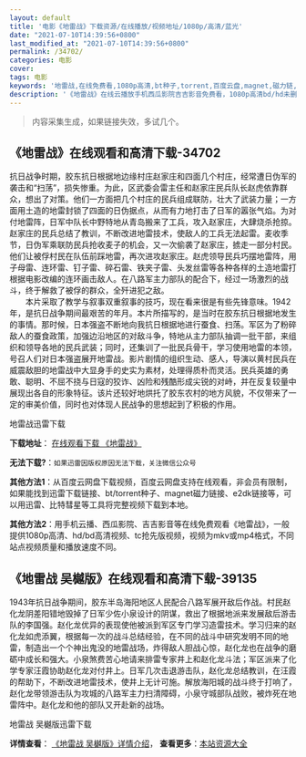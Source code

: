 ```yaml
---
layout: default
title: '电影《地雷战》下载资源/在线播放/视频地址/1080p/高清/蓝光'
date: "2021-07-10T14:39:56+0800"
last_modified_at: "2021-07-10T14:39:56+0800"
permalink: /34702/
categories: 电影
cover:
tags: 电影
keywords: '地雷战,在线免费看,1080p高清,bt种子,torrent,百度云盘,magnet,磁力链,迅雷下载资源'
description: '《地雷战》在线云播放手机西瓜影院吉吉影音免费看，1080p高清bd/hd未删减完整版和tc抢先枪版，mkv/mp4格式，附带bt/torrent种子、magnet/磁力链、百度云盘、网盘资源迅雷下载链接'
---
```


>内容采集生成，如果链接失效，多试几个。


## 《地雷战》在线观看和高清下载-34702

抗日战争时期，胶东抗日根据地边缘村庄赵家庄和四面几个村庄，经常遭日伪军的袭击和&ldquo;扫荡”，损失惨重。为此，区武委会雷主任和赵家庄民兵队长赵虎依靠群众，想出了对策。他们一方面把几个村庄的民兵组成联防，壮大了武装力量；一方面用土造的地雷封锁了四面的日伪据点，从而有力地打击了日军的嚣张气焰。为对付地雷阵，日军中队长中野特地从青岛搬来了工兵，攻入赵家庄，大肆烧杀抢掠。赵家庄的民兵总结了教训，不断改进地雷技术，使敌人的工兵无法起雷。麦收季节，日伪军乘联防民兵抢收麦子的机会，又一次偷袭了赵家庄，掳走一部分村民。他们让被俘村民在队伍前踩地雷，再次进攻赵家庄。赵虎领导民兵巧摆地雷阵，用子母雷、连环雷、钉子雷、碎石雷、铁夹子雷、头发丝雷等各种各样的土造地雷打根据电影改编的连环画击敌人。在八路军主力部队的配合下，经过一场激烈的战斗，终于解救了被俘的群众，全歼进犯之敌。<br />　　本片采取了教学与叙事双重叙事的技巧，现在看来很是有些先锋意味。1942年，是抗日战争期间最艰苦的年月。本片所描写的，是当时在胶东抗日根据地发生的事情。那时候，日本强盗不断地向我抗日根据地进行蚕食、扫荡。军区为了粉碎敌人的蚕食政策，加强边沿地区的对敌斗争，特地从主力部队抽调一批干部，来组织和领导各地的民兵武装；同时，还集训了一批民兵骨干，学习使用地雷的本领，号召人们对日本强盗展开地雷战。影片剧情的组织生动、感人，导演以黄村民兵在威震敌胆的地雷战中大显身手的史实为素材，处理得质朴而灵活。民兵英雄的勇敢、聪明、不屈不挠与日寇的狡诈、凶险和残酷形成尖锐的对峙，并在反复较量中展现出各自的形象特征。该片还较好地烘托了胶东农村的地方风貌，不仅带来了一定的审美价值，同时也对体现人民战争的思想起到了积极的作用。</p>


地雷战迅雷下载

**下载地址**： [在线观看下载 《地雷战》](https://www.993dy.com//vod-detail-id-14225.html) 


**无法下载?**：`如果迅雷因版权原因无法下载，关注微信公众号 `

**其他方法1**：从百度云网盘下载视频，百度云网盘支持在线观看，非会员有限制，如果能找到迅雷下载链接、bt/torrent种子、magnet磁力链接、e2dk链接等，可以用迅雷、比特彗星等工具将完整视频下载到本地。

**其他方法2**：用手机云播、西瓜影院、吉吉影音等在线免费观看《地雷战》，一般提供1080p高清、hd/bd高清视频、tc抢先版视频，视频为mkv或mp4格式，不同站点视频质量和播放速度不同。


## 《地雷战 吴樾版》在线观看和高清下载-39135

1943年抗日战争期间，胶东半岛海阳地区人民配合八路军展开敌后作战。村民赵化龙阴差阳错地毁掉了日军少佐小泉设计的阴谋，救出了根据地派来发展敌后游击队的李国强。赵化龙优异的表现使他被派到军区专门学习造雷技术。学习归来的赵化龙如虎添翼，根据每一次的战斗总结经验，在不同的战斗中研究发明不同的地雷，制造出一个个神出鬼没的地雷战场，炸得敌人胆战心惊，赵化龙也在战争的磨砺中成长和强大。小泉煞费苦心地请来排雷专家井上和赵化龙斗法；军区派来了化学专家汪霞协助赵化龙对付井上。日军几次击退游击队，赵化龙总结教训，在汪霞的帮助下，不断改进地雷技术，使井上无计可施。解放海阳城的战斗终于打响了，赵化龙带领游击队为攻城的八路军主力扫清障碍，小泉守城部队战败，被炸死在地雷阵中。赵化龙和他的部队又开赴新的战场。<!---剧情end--->


地雷战 吴樾版迅雷下载

**详情查看**： [《地雷战 吴樾版》详情介绍](/movie/39135/)， **查看更多**：[本站资源大全](/movie/t/all/)

